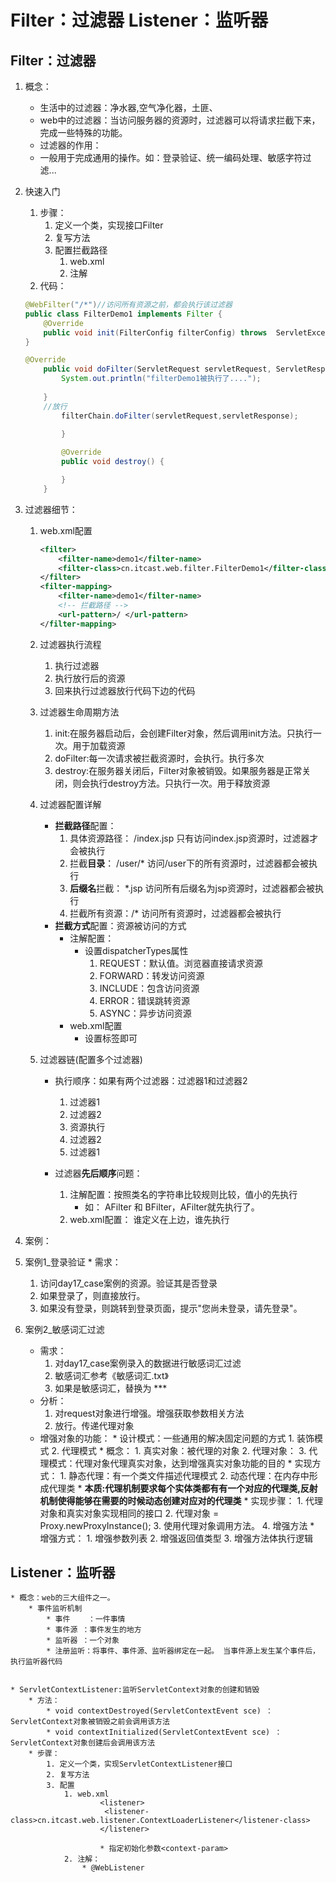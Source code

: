 # Filter：过滤器 Listener：监听器

## Filter：过滤器

1. 概念：
    * 生活中的过滤器：净水器,空气净化器，土匪、
    * web中的过滤器：当访问服务器的资源时，过滤器可以将请求拦截下来，完成一些特殊的功能。
    * 过滤器的作用：
    * 一般用于完成通用的操作。如：登录验证、统一编码处理、敏感字符过滤...
2. 快速入门
    1. 步骤：
        1. 定义一个类，实现接口Filter
        2. 复写方法
        3. 配置拦截路径
           1. web.xml
           2. 注解
    2. 代码：

    ```java
    @WebFilter("/*")//访问所有资源之前，都会执行该过滤器
    public class FilterDemo1 implements Filter {
        @Override
        public void init(FilterConfig filterConfig) throws 	ServletException {
    }
    
    @Override
        public void doFilter(ServletRequest servletRequest, ServletResponse servletResponse, FilterChain 		filterChain) throws IOException, ServletException {
            System.out.println("filterDemo1被执行了....");
            
        }
        //放行
        	filterChain.doFilter(servletRequest,servletResponse);
    		
        	}
    
        	@Override
        	public void destroy() {
    
    	    }
    	}
    ```

3. 过滤器细节：
    1. web.xml配置

        ```xml
        <filter>
            <filter-name>demo1</filter-name>
            <filter-class>cn.itcast.web.filter.FilterDemo1</filter-class>
        </filter>
        <filter-mapping>
            <filter-name>demo1</filter-name>
            <!-- 拦截路径 -->
            <url-pattern>/ </url-pattern>
        </filter-mapping>
        ```

    2. 过滤器执行流程
        1. 执行过滤器
        2. 执行放行后的资源
        3. 回来执行过滤器放行代码下边的代码
    3. 过滤器生命周期方法
        1. init:在服务器启动后，会创建Filter对象，然后调用init方法。只执行一次。用于加载资源
        2. doFilter:每一次请求被拦截资源时，会执行。执行多次
        3. destroy:在服务器关闭后，Filter对象被销毁。如果服务器是正常关闭，则会执行destroy方法。只执行一次。用于释放资源
	4. 过滤器配置详解
		* **拦截路径**配置：
			1. 具体资源路径： /index.jsp   只有访问index.jsp资源时，过滤器才会被执行
			2. 拦截**目录**： /user/*	访问/user下的所有资源时，过滤器都会被执行
			3. **后缀名**拦截： *.jsp		访问所有后缀名为jsp资源时，过滤器都会被执行
			4. 拦截所有资源：/*		访问所有资源时，过滤器都会被执行
		* **拦截方式**配置：资源被访问的方式
			* 注解配置：
				* 设置dispatcherTypes属性
					1. REQUEST：默认值。浏览器直接请求资源
					2. FORWARD：转发访问资源
					3. INCLUDE：包含访问资源
					4. ERROR：错误跳转资源
					5. ASYNC：异步访问资源
			* web.xml配置
				* 设置<dispatcher></dispatcher>标签即可
		
	5. 过滤器链(配置多个过滤器)
		* 执行顺序：如果有两个过滤器：过滤器1和过滤器2
			1. 过滤器1
			2. 过滤器2
			3. 资源执行
			4. 过滤器2
			5. 过滤器1 

		* 过滤器**先后顺序**问题：
			1. 注解配置：按照类名的字符串比较规则比较，值小的先执行
				* 如： AFilter 和 BFilter，AFilter就先执行了。
			2. web.xml配置： <filter-mapping>谁定义在上边，谁先执行
4. 案例：
  1. 案例1_登录验证
  	* 需求：
  		1. 访问day17_case案例的资源。验证其是否登录
  		2. 如果登录了，则直接放行。
  		3. 如果没有登录，则跳转到登录页面，提示"您尚未登录，请先登录"。
  2. 案例2_敏感词汇过滤
        * 需求：
            1. 对day17_case案例录入的数据进行敏感词汇过滤
            2. 敏感词汇参考《敏感词汇.txt》
            3. 如果是敏感词汇，替换为 *** 
        * 分析：
            1. 对request对象进行增强。增强获取参数相关方法
            2. 放行。传递代理对象
     * 增强对象的功能：
           * 设计模式：一些通用的解决固定问题的方式
            1. 装饰模式
            2. 代理模式
              * 概念：
              	1. 真实对象：被代理的对象
              	2. 代理对象：
              	3. 代理模式：代理对象代理真实对象，达到增强真实对象功能的目的
              * 实现方式：
                1. 静态代理：有一个类文件描述代理模式
                2. 动态代理：在内存中形成代理类
                  * **本质:代理机制要求每个实体类都有有一个对应的代理类,反射机制使得能够在需要的时候动态创建对应对的代理类**
                  * 实现步骤：
                    1. 代理对象和真实对象实现相同的接口
                    2. 代理对象 = Proxy.newProxyInstance();
                    3. 使用代理对象调用方法。
                    4. 增强方法
                       * 增强方式：
                         	1. 增强参数列表
                         	2. 增强返回值类型
                         	3. 增强方法体执行逻辑



## Listener：监听器
	* 概念：web的三大组件之一。
		* 事件监听机制
			* 事件	：一件事情
			* 事件源 ：事件发生的地方
			* 监听器 ：一个对象
			* 注册监听：将事件、事件源、监听器绑定在一起。 当事件源上发生某个事件后，执行监听器代码


	* ServletContextListener:监听ServletContext对象的创建和销毁
		* 方法：
			* void contextDestroyed(ServletContextEvent sce) ：ServletContext对象被销毁之前会调用该方法
			* void contextInitialized(ServletContextEvent sce) ：ServletContext对象创建后会调用该方法
		* 步骤：
			1. 定义一个类，实现ServletContextListener接口
			2. 复写方法
			3. 配置
				1. web.xml
						<listener>
	 					 <listener-class>cn.itcast.web.listener.ContextLoaderListener</listener-class>
						</listener>
	
						* 指定初始化参数<context-param>
				2. 注解：
					* @WebListener

